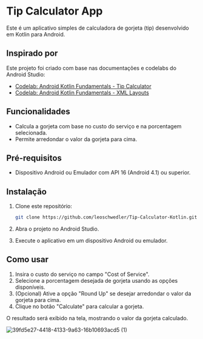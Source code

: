 # Tip Calculator App

Este é um aplicativo simples de calculadora de gorjeta (tip) desenvolvido em Kotlin para Android.

## Inspirado por

Este projeto foi criado com base nas documentações e codelabs do Android Studio:

- [Codelab: Android Kotlin Fundamentals - Tip Calculator](https://developer.android.com/codelabs/basic-android-kotlin-training-tip-calculator?hl=pt-br#0)
- [Codelab: Android Kotlin Fundamentals - XML Layouts](https://developer.android.com/codelabs/basic-android-kotlin-training-xml-layouts?hl=pt-br#10)

## Funcionalidades

- Calcula a gorjeta com base no custo do serviço e na porcentagem selecionada.
- Permite arredondar o valor da gorjeta para cima.

## Pré-requisitos

- Dispositivo Android ou Emulador com API 16 (Android 4.1) ou superior.

## Instalação

1. Clone este repositório:

    ```bash
    git clone https://github.com/leoschwedler/Tip-Calculator-Kotlin.git
    ```

2. Abra o projeto no Android Studio.

3. Execute o aplicativo em um dispositivo Android ou emulador.

## Como usar

1. Insira o custo do serviço no campo "Cost of Service".
2. Selecione a porcentagem desejada de gorjeta usando as opções disponíveis.
3. (Opcional) Ative a opção "Round Up" se desejar arredondar o valor da gorjeta para cima.
4. Clique no botão "Calculate" para calcular a gorjeta.

O resultado será exibido na tela, mostrando o valor da gorjeta calculado.




![39fd5e27-4418-4133-9a63-16b10693acd5 (1)](https://github.com/leoschwedler/Tip-Calculator-Kotlin/assets/77402907/417fe95e-ad38-4f30-81f2-b611e3517ee7)
